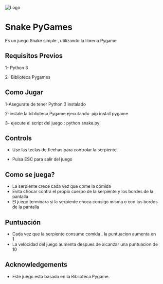 
![Logo](https://img.freepik.com/premium-vector/cute-green-snake-cartoon_160606-96.jpg?w=360) 



# Snake PyGames

Es un juego Snake simple , utilizando la libreria Pygame


## Requisitos Previos

1- Python 3

2- Biblioteca Pygames
## Como Jugar 

1-Asegurate de tener Python 3 instalado

2-instale la biblioteca Pygame ejecutando: pip install pygame

3- ejecute el script del juego : python snake.py
## Controls

- Use las teclas de flechas para controlar la serpiente.

- Pulsa ESC para salir del juego
## Como se juega?

- La serpiente crece cada vez que come la comida
- Evita chocar contra el propio cuerpo de la serpiente y los bordes de la pantalla 
- El juego terminara si la serpiente choca consigo misma o con los bordes de la pantalla 
## Puntuación
- Cada vez que la serpiente consume comida , la puntuacion aumenta en 1
- La velocidad del juego aumenta despues de alcanzar una puntuacion de 10
## Acknowledgements

- Este juego esta basado en la Biblioteca Pygame. 

